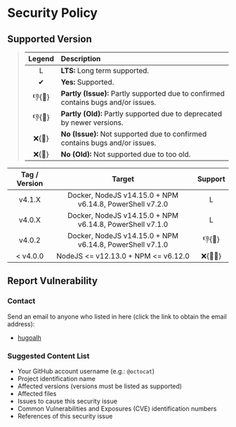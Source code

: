 # Security Policy

## Supported Version

> | **Legend** | **Description** |
> |:-:|:--|
> | L | **LTS:** Long term supported. |
> | ✔ | **Yes:** Supported. |
> | 👎{🐛} | **Partly (Issue):** Partly supported due to confirmed contains bugs and/or issues. |
> | 👎{🧓} | **Partly (Old):** Partly supported due to deprecated by newer versions. |
> | ❌{🐛} | **No (Issue):** Not supported due to confirmed contains bugs and/or issues. |
> | ❌{🧓} | **No (Old):** Not supported due to too old. |

| **Tag / Version** | **Target** | **Support** |
|:-:|:-:|:-:|
| v4.1.X | Docker, NodeJS v14.15.0 + NPM v6.14.8, PowerShell v7.2.0 | L |
| v4.0.X | Docker, NodeJS v14.15.0 + NPM v6.14.8, PowerShell v7.1.0 | L |
| v4.0.2 | Docker, NodeJS v14.15.0 + NPM v6.14.8, PowerShell v7.1.0 | 👎{🐛} |
| < v4.0.0 | NodeJS <= v12.13.0 + NPM <= v6.12.0 | ❌{🐛🧓} |

## Report Vulnerability

### Contact

Send an email to anyone who listed in here (click the link to obtain the email address):

- [hugoalh](https://github.com/hugoalh)

### Suggested Content List

- Your GitHub account username (e.g.: `@octocat`)
- Project identification name
- Affected versions (versions must be listed as supported)
- Affected files
- Issues to cause this security issue
- Common Vulnerabilities and Exposures (CVE) identification numbers
- References of this security issue
